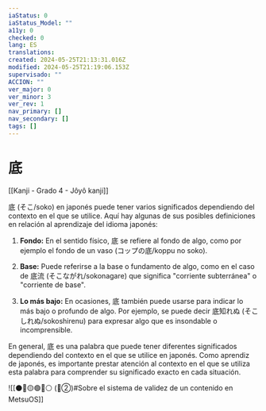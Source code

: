 ```yaml
---
iaStatus: 0
iaStatus_Model: ""
a11y: 0
checked: 0
lang: ES
translations: 
created: 2024-05-25T21:13:31.016Z
modified: 2024-05-25T21:19:06.153Z
supervisado: ""
ACCION: ""
ver_major: 0
ver_minor: 3
ver_rev: 1
nav_primary: []
nav_secondary: []
tags: []
---
```

# 底

[[Kanji - Grado 4 - Jôyô kanji]]

底 (そこ/soko) en japonés puede tener varios significados dependiendo del contexto en el que se utilice. Aquí hay algunas de sus posibles definiciones en relación al aprendizaje del idioma japonés:

1. **Fondo:** En el sentido físico, 底 se refiere al fondo de algo, como por ejemplo el fondo de un vaso (コップの底/koppu no soko).

2. **Base:** Puede referirse a la base o fundamento de algo, como en el caso de 底流 (そこながれ/sokonagare) que significa "corriente subterránea" o "corriente de base".

3. **Lo más bajo:** En ocasiones, 底 también puede usarse para indicar lo más bajo o profundo de algo. Por ejemplo, se puede decir 底知れぬ (そこしれぬ/sokoshirenu) para expresar algo que es insondable o incomprensible.

En general, 底 es una palabra que puede tener diferentes significados dependiendo del contexto en el que se utilice en japonés. Como aprendiz de japonés, es importante prestar atención al contexto en el que se utiliza esta palabra para comprender su significado exacto en cada situación.


![[⚫🔴🟡🟢🔵⚪ (🔴②)#Sobre el sistema de validez de un contenido en MetsuOS]]